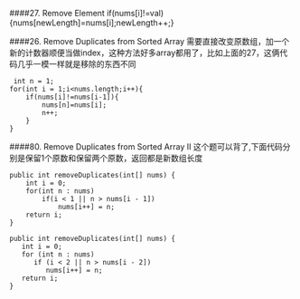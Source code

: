 ####27. Remove Element
if(nums[i]!=val) {nums[newLength]=nums[i];newLength++;}

####26. Remove Duplicates from Sorted Array
需要直接改变原数组，加一个新的计数器顺便当做index，这种方法好多array都用了，比如上面的27，这俩代码几乎一模一样就是移除的东西不同
```
 int n = 1;
for(int i = 1;i<nums.length;i++){
    if(nums[i]!=nums[i-1]){
        nums[n]=nums[i];
        n++;
    }
}
```

####80. Remove Duplicates from Sorted Array II
这个题可以背了,下面代码分别是保留1个原数和保留两个原数，返回都是新数组长度
```
public int removeDuplicates(int[] nums) {
    int i = 0;
    for(int n : nums)
        if(i < 1 || n > nums[i - 1]) 
            nums[i++] = n;
    return i;
}
```
```
public int removeDuplicates(int[] nums) {
   int i = 0;
   for (int n : nums)
      if (i < 2 || n > nums[i - 2])
         nums[i++] = n;
   return i;
}
```
